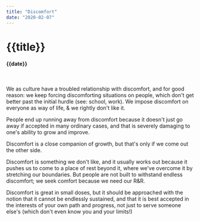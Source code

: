 ```yaml
---
title: "Discomfort"
date: "2020-02-07"
---
```

# {{title}}

#### {{date}}

<br>

We as culture have a troubled relationship with discomfort, and for good reason: we keep forcing discomforting situations on people, which don't get better past the initial hurdle (see: school, work). We impose discomfort on everyone as way of life, & we rightly don't like it.

People end up running away from discomfort because it doesn't just go away if accepted in many ordinary cases, and that is severely damaging to one's ability to grow and improve.

Discomfort is a close companion of growth, but that's only if we come out the other side.

Discomfort is something we don't like, and it usually works out because it pushes us to come to a place of rest beyond it, where we've overcome it by stretching our boundaries. But people are not built to withstand endless discomfort; we seek comfort because we need our R&R.

Discomfort is great in small doses, but it should be approached with the notion that it cannot be endlessly sustained, and that it is best accepted in the interests of your own path and progress, not just to serve someone else's (which don't even know you and your limits!)